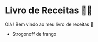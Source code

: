 # Livro de Receitas :man_cook:

Olá ! Bem vindo ao meu livro de receitas :wave:

- Strogonoff de frango 
